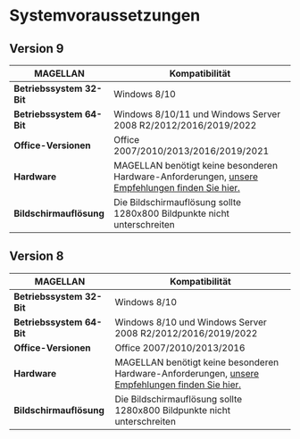 # Systemvoraussetzungen

## Version 9

|MAGELLAN| Kompatibilität|
--|--|
|**Betriebssystem 32-Bit**|Windows  8/10 |
|**Betriebssystem 64-Bit**|Windows 8/10/11 und Windows Server 2008 R2/2012/2016/2019/2022|
|**Office-Versionen**|Office  2007/2010/2013/2016/2019/2021|
|**Hardware**|MAGELLAN benötigt keine besonderen Hardware-Anforderungen, [unsere Empfehlungen finden Sie hier.](https://doc.kb.stueber.de/magellan/system-requirements.html)|
|**Bildschirmauflösung**|Die Bildschirmauflösung sollte 1280x800 Bildpunkte nicht unterschreiten|

## Version 8

|MAGELLAN| Kompatibilität|
--|--|
|**Betriebssystem 32-Bit**|Windows  8/10 |
|**Betriebssystem 64-Bit**|Windows 8/10 und Windows Server 2008 R2/2012/2016/2019/2022|
|**Office-Versionen**|Office  2007/2010/2013/2016|
|**Hardware**|MAGELLAN benötigt keine besonderen Hardware-Anforderungen, [unsere Empfehlungen finden Sie hier.](https://doc.kb.stueber.de/magellan/system-requirements.html)|
|**Bildschirmauflösung**|Die Bildschirmauflösung sollte 1280x800 Bildpunkte nicht unterschreiten|